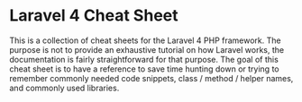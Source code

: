 Laravel 4 Cheat Sheet
==================

This is a collection of cheat sheets for the Laravel 4 PHP framework. 
The purpose is not to provide an exhaustive tutorial on how Laravel works, 
the documentation is fairly straightforward for that purpose. The goal of this cheat sheet
is to have a reference to save time hunting down or trying to remember commonly needed 
code snippets, class / method / helper names, and commonly used libraries.
